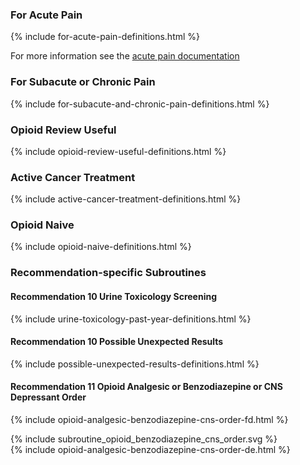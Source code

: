 ### For Acute Pain

{% include for-acute-pain-definitions.html %}

For more information see the <a href="acute-pain.html">acute pain documentation</a>

### For Subacute or Chronic Pain

{% include for-subacute-and-chronic-pain-definitions.html %}

### Opioid Review Useful

{% include opioid-review-useful-definitions.html %}

### Active Cancer Treatment

{% include active-cancer-treatment-definitions.html %}

### Opioid Naive

{% include opioid-naive-definitions.html %}

### Recommendation-specific Subroutines

#### Recommendation 10 Urine Toxicology Screening

{% include urine-toxicology-past-year-definitions.html %}

#### Recommendation 10 Possible Unexpected Results

{% include possible-unexpected-results-definitions.html %}

#### Recommendation 11 Opioid Analgesic or Benzodiazepine or CNS Depressant Order

{% include opioid-analgesic-benzodiazepine-cns-order-fd.html %}
<div>{% include subroutine_opioid_benzodiazepine_cns_order.svg %}</div>
{% include opioid-analgesic-benzodiazepine-cns-order-de.html %}

